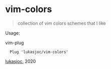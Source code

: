 # vim-colors

> collection of vim colors schemes that I like

Usage:

vim-plug
```
  Plug 'lukasjoc/vim-colors'
```

[lukasjoc](https://lukasjoc.com), 2020
